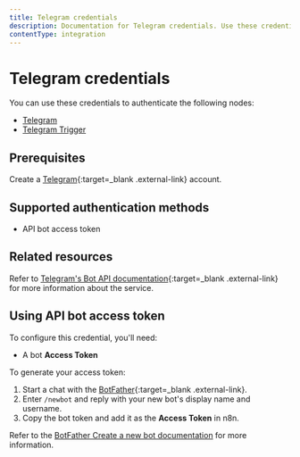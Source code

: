 ```yaml
---
title: Telegram credentials
description: Documentation for Telegram credentials. Use these credentials to authenticate Telegram in n8n, a workflow automation platform.
contentType: integration
---
```


# Telegram credentials

You can use these credentials to authenticate the following nodes:

- [Telegram](/integrations/builtin/app-nodes/n8n-nodes-base.telegram/)
- [Telegram Trigger](/integrations/builtin/trigger-nodes/n8n-nodes-base.telegramtrigger/)

## Prerequisites

Create a [Telegram](https://telegram.org/){:target=_blank .external-link} account.

## Supported authentication methods

- API bot access token

## Related resources

Refer to [Telegram's Bot API documentation](https://core.telegram.org/bots/api){:target=_blank .external-link} for more information about the service.

## Using API bot access token

To configure this credential, you'll need:

- A bot **Access Token**

To generate your access token:

1. Start a chat with the [BotFather](https://telegram.me/BotFather){:target=_blank .external-link}.
2. Enter `/newbot` and reply with your new bot's display name and username.
3. Copy the bot token and add it as the **Access Token** in n8n.

Refer to the [BotFather Create a new bot documentation](https://core.telegram.org/bots/features#creating-a-new-bot) for more information.